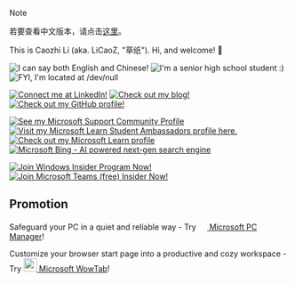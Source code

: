 > [!NOTE]
> 
> 若要查看中文版本，请点击[这里](./README.zh-CN.md)。

This is Caozhi Li (aka. LiCaoZ, "草纸"). Hi, and welcome! 👋

![I can say both English and Chinese!](https://img.shields.io/badge/EN/ZH-blue?style=flat-square&label=Language) ![I'm a senior high school student :)](https://img.shields.io/badge/HIGH_SCHOOL_[Grade_12]-purple?style=flat-square&label=Educational%20stage) ![FYI, I'm located at /dev/null](https://img.shields.io/badge//dev/null-white?style=flat-square&label=Location)

[![Connect me at LinkedIn!](https://img.shields.io/badge/LinkedIn-%230A66C2?style=for-the-badge&logo=linkedin)](https://www.linkedin.com/in/caozhi-li/) [![Check out my blog!](https://img.shields.io/badge/Blog_[Chinese_Only]-gray?style=for-the-badge&logo=wordpress)](https://blog.licaoz.com/) [![Check out my GitHub profile!](https://img.shields.io/badge/GitHub-%23181717?style=for-the-badge&logo=github)](https://github.com/LiCaoZ)

[![See my Microsoft Support Community Profile](https://img.shields.io/badge/Microsoft%20Support%20Community-Volunteer%20Moderator-%23f25022?style=for-the-badge)](https://answers.microsoft.com/lang/profile/adc76b1c-fc3c-4dc7-9e0d-25ea95e8affa?wt.mc_id=studentamb_203301) [![Visit my Microsoft Learn Student Ambassadors profile here.](https://img.shields.io/badge/Microsoft%20Learn-Student%20Ambassadors-%237fba00?style=for-the-badge)](https://mvp.microsoft.com/en-US/studentambassadors/profile/1d57cd2f-1aa6-470d-96c7-3609269bb3c2?wt.mc_id=studentamb_203301) [![Check out my Microsoft Learn profile](https://img.shields.io/badge/Microsoft%20Learn-%2300a4ef?style=for-the-badge)](https://learn.microsoft.com/en-us/users/caozhi-li?wt.mc_id=studentamb_203301) [![Microsoft Bing - AI powered next-gen search engine](https://img.shields.io/badge/Microsoft%20Bing-%23FFB900?style=for-the-badge)](https://www.bing.com?wt.mc_id=studentamb_203301)

[![Join Windows Insider Program Now!]( https://img.shields.io/badge/Windows_Insider_Program-%230079d5?style=for-the-badge)](https://www.microsoft.com/en-us/windowsinsider/about-windows-insider-program?referral=R50Y5L71&wt.mc_id=studentamb_203301) [![Join Microsoft Teams (free) Insider Now!](https://img.shields.io/badge/Teams_Insider-%23464EB8?style=for-the-badge)](https://insider.teams.com/?wt.mc_id=studentamb_203301)

## Promotion

Safeguard your PC in a quiet and reliable way - Try [<img src="https://pcmanager.microsoft.com/favicon.ico" width="16px" /> Microsoft PC Manager](https://pcmanager.microsoft.com/en-us/?wt.mc_id=studentamb_203301)!

Customize your browser start page into a productive and cozy workspace - Try [<img src="https://wowtab.microsoft.com/favicon.ico" width="24px" /> Microsoft WowTab](https://wowtab.microsoft.com/en-us/?wt.mc_id=studentamb_203301)!
